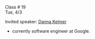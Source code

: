 
<div class="lecture1">

<div class="column_date">

Class # 19 <br>
Tue, 4/3

</div>

<div class="column_materials">
<p markdown="block">

Invited speaker: [Danna Kelmer](https://www.linkedin.com/in/dannakelmer/])
- currently software engineer at Google.

</p>
</div>


<div class="column_assign">
<p markdown="block">




</p>
</div>

</div>
